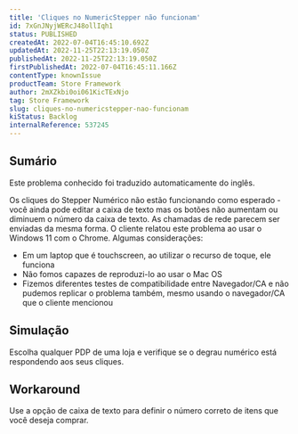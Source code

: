 ```yaml
---
title: 'Cliques no NumericStepper não funcionam'
id: 7xGnJNyjWERcJ48ollIqh1
status: PUBLISHED
createdAt: 2022-07-04T16:45:10.692Z
updatedAt: 2022-11-25T22:13:19.050Z
publishedAt: 2022-11-25T22:13:19.050Z
firstPublishedAt: 2022-07-04T16:45:11.166Z
contentType: knownIssue
productTeam: Store Framework
author: 2mXZkbi0oi061KicTExNjo
tag: Store Framework
slug: cliques-no-numericstepper-nao-funcionam
kiStatus: Backlog
internalReference: 537245
---
```


## Sumário

<div class="alert alert-info">
  <p>Este problema conhecido foi traduzido automaticamente do inglês.</p>
</div>


Os cliques do Stepper Numérico não estão funcionando como esperado - você ainda pode editar a caixa de texto mas os botões não aumentam ou diminuem o número da caixa de texto. As chamadas de rede parecem ser enviadas da mesma forma. O cliente relatou este problema ao usar o Windows 11 com o Chrome. Algumas considerações:


- Em um laptop que é touchscreen, ao utilizar o recurso de toque, ele funciona
- Não fomos capazes de reproduzi-lo ao usar o Mac OS
- Fizemos diferentes testes de compatibilidade entre Navegador/CA e não pudemos replicar o problema também, mesmo usando o navegador/CA que o cliente mencionou



## Simulação


Escolha qualquer PDP de uma loja e verifique se o degrau numérico está respondendo aos seus cliques.



## Workaround


Use a opção de caixa de texto para definir o número correto de itens que você deseja comprar.

